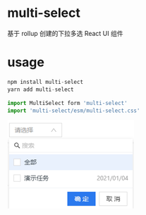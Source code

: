 # multi-select

基于 rollup 创建的下拉多选 React UI 组件

# usage

```js
npm install multi-select
yarn add multi-select
```

```js
import MultiSelect form 'multi-select'
import 'multi-select/esm/multi-select.css'
```

![Image text](https://github.com/my-illusion/MultiSelect/blob/main/image/select.png)

